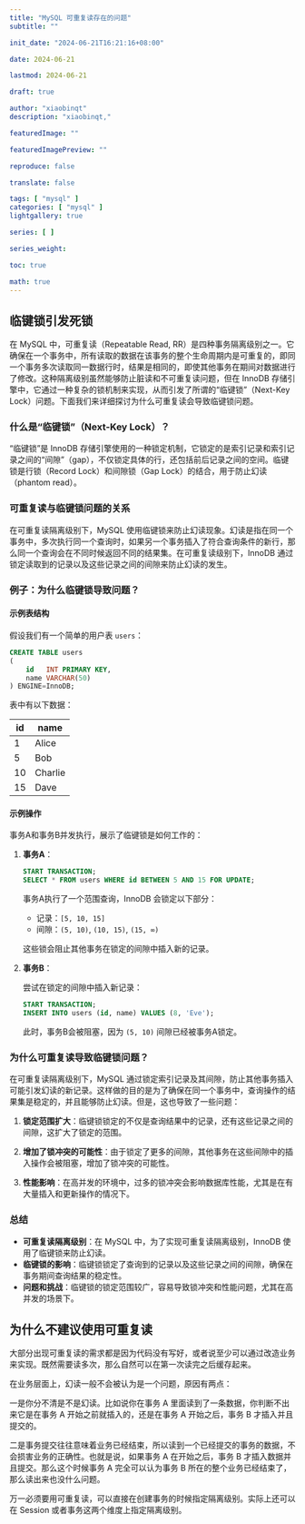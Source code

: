 ```yaml
---
title: "MySQL 可重复读存在的问题"
subtitle: ""

init_date: "2024-06-21T16:21:16+08:00"

date: 2024-06-21

lastmod: 2024-06-21

draft: true

author: "xiaobinqt"
description: "xiaobinqt,"

featuredImage: ""

featuredImagePreview: ""

reproduce: false

translate: false

tags: [ "mysql" ]
categories: [ "mysql" ]
lightgallery: true

series: [ ]

series_weight:

toc: true

math: true
---
```


<!-- author： xiaobinqt -->
<!-- email： xiaobinqt@163.com -->
<!-- https://xiaobinqt.github.io -->
<!-- https://www.xiaobinqt.cn -->

## 临键锁引发死锁

在 MySQL 中，可重复读（Repeatable Read, RR）是四种事务隔离级别之一。它确保在一个事务中，所有读取的数据在该事务的整个生命周期内是可重复的，即同一个事务多次读取同一数据行时，结果是相同的，即使其他事务在期间对数据进行了修改。这种隔离级别虽然能够防止脏读和不可重复读问题，但在 InnoDB 存储引擎中，它通过一种复杂的锁机制来实现，从而引发了所谓的“临键锁”（Next-Key Lock）问题。下面我们来详细探讨为什么可重复读会导致临键锁问题。

### 什么是“临键锁”（Next-Key Lock）？

“临键锁”是 InnoDB 存储引擎使用的一种锁定机制，它锁定的是索引记录和索引记录之间的“间隙”（gap），不仅锁定具体的行，还包括前后记录之间的空间。临键锁是行锁（Record Lock）和间隙锁（Gap Lock）的结合，用于防止幻读（phantom read）。

### 可重复读与临键锁问题的关系

在可重复读隔离级别下，MySQL 使用临键锁来防止幻读现象。幻读是指在同一个事务中，多次执行同一个查询时，如果另一个事务插入了符合查询条件的新行，那么同一个查询会在不同时候返回不同的结果集。在可重复读级别下，InnoDB 通过锁定读取到的记录以及这些记录之间的间隙来防止幻读的发生。

### 例子：为什么临键锁导致问题？

#### 示例表结构

假设我们有一个简单的用户表 `users`：

```sql
CREATE TABLE users
(
    id   INT PRIMARY KEY,
    name VARCHAR(50)
) ENGINE=InnoDB;
```

表中有以下数据：

| id | name    |
|----|---------|
| 1  | Alice   |
| 5  | Bob     |
| 10 | Charlie |
| 15 | Dave    |

#### 示例操作

事务A和事务B并发执行，展示了临键锁是如何工作的：

1. **事务A**：

   ```sql
   START TRANSACTION;
   SELECT * FROM users WHERE id BETWEEN 5 AND 15 FOR UPDATE;
   ```

   事务A执行了一个范围查询，InnoDB 会锁定以下部分：
    - 记录：`[5, 10, 15]`
    - 间隙：`(5, 10)`, `(10, 15)`, `(15, ∞)`

   这些锁会阻止其他事务在锁定的间隙中插入新的记录。

2. **事务B**：

   尝试在锁定的间隙中插入新记录：

   ```sql
   START TRANSACTION;
   INSERT INTO users (id, name) VALUES (8, 'Eve');
   ```

   此时，事务B会被阻塞，因为 `(5, 10)` 间隙已经被事务A锁定。

### 为什么可重复读导致临键锁问题？

在可重复读隔离级别下，MySQL 通过锁定索引记录及其间隙，防止其他事务插入可能引发幻读的新记录。这样做的目的是为了确保在同一个事务中，查询操作的结果集是稳定的，并且能够防止幻读。但是，这也导致了一些问题：

1. **锁定范围扩大**：临键锁锁定的不仅是查询结果中的记录，还有这些记录之间的间隙，这扩大了锁定的范围。

2. **增加了锁冲突的可能性**：由于锁定了更多的间隙，其他事务在这些间隙中的插入操作会被阻塞，增加了锁冲突的可能性。

3. **性能影响**：在高并发的环境中，过多的锁冲突会影响数据库性能，尤其是在有大量插入和更新操作的情况下。

### 总结

- **可重复读隔离级别**：在 MySQL 中，为了实现可重复读隔离级别，InnoDB 使用了临键锁来防止幻读。
- **临键锁的影响**：临键锁锁定了查询到的记录以及这些记录之间的间隙，确保在事务期间查询结果的稳定性。
- **问题和挑战**：临键锁的锁定范围较广，容易导致锁冲突和性能问题，尤其在高并发的场景下。


## 为什么不建议使用可重复读

大部分出现可重复读的需求都是因为代码没有写好，或者说至少可以通过改造业务来实现。既然需要读多次，那么自然可以在第一次读完之后缓存起来。

在业务层面上，幻读一般不会被认为是一个问题，原因有两点：

一是你分不清是不是幻读。比如说你在事务 A 里面读到了一条数据，你判断不出来它是在事务 A 开始之前就插入的，还是在事务 A 开始之后，事务 B 才插入并且提交的。

二是事务提交往往意味着业务已经结束，所以读到一个已经提交的事务的数据，不会损害业务的正确性。也就是说，如果事务 A 在开始之后，事务 B 才插入数据并且提交。那么这个时候事务 A 完全可以认为事务 B 所在的整个业务已经结束了，那么读出来也没什么问题。

万一必须要用可重复读，可以直接在创建事务的时候指定隔离级别。实际上还可以在 Session 或者事务这两个维度上指定隔离级别。




